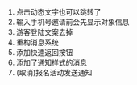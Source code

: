 1. 点击动态文字也可以跳转了 
2. 输入手机号邀请前会先显示对象信息 
3. 游客登陆文案去掉
4. 重构消息系统 
5. 添加快速返回按钮
6. 添加了通知样式的消息 
7. (取消)报名活动发送通知

